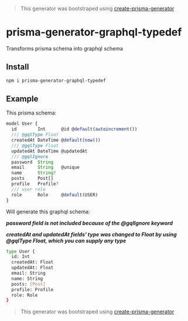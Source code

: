 > This generator was bootstraped using [create-prisma-generator](https://github.com/YassinEldeeb/create-prisma-generator)
# prisma-generator-graphql-typedef

Transforms prisma schema into graphql schema

## Install
```bash
npm i prisma-generator-graphql-typedef
```

## Example
This prisma schema:
```javascript
model User {
  id        Int      @id @default(autoincrement())
  /// @gqlType Float
  createdAt DateTime @default(now())
  /// @gqlType Float
  updatedAt DateTime @updatedAt
  /// @gqlIgnore
  password  String 
  email     String   @unique
  name      String?
  posts     Post[]
  profile   Profile?
  /// user role
  role      Role     @default(USER)
}
```
Will generate this graphql schema: 

***password field is not included because of the @gqlIgnore keyword***

***createdAt and updatedAt fields' type was changed to Float by using @gqlType Float, which you can supply any type***

```bash
type User {
  id: Int
  createdAt: Float
  updatedAt: Float
  email: String
  name: String
  posts: [Post]
  profile: Profile
  role: Role
}
```

> This generator was bootstraped using [create-prisma-generator](https://github.com/YassinEldeeb/create-prisma-generator)
